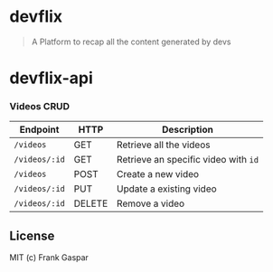 # devflix

> A Platform to recap all the content generated by devs

<!-- http://gitignore.io/ -->
<!-- https://opensource.org/licenses/MIT -->

# devflix-api

<!-- tablesgenerator.com/markdown_tables -->

### Videos CRUD

| Endpoint      | HTTP   | Description                          |
| ------------- | ------ | ------------------------------------ |
| `/videos`     | GET    | Retrieve all the videos              |
| `/videos/:id` | GET    | Retrieve an specific video with `id` |
| `/videos`     | POST   | Create a new video                   |
| `/videos/:id` | PUT    | Update a existing video              |
| `/videos/:id` | DELETE | Remove a video                       |

## License

<!-- "license": "ISC", -->
<!-- $ npm i -D eslint eslint-config-prettier eslint-plugin-prettier prettier   -->
<!-- $ npm i -D nodemon -->
<!-- $ npm i -D husky -->
<!-- $ npm i -D dotenv    -->
<!-- git remote add origin https://github.com/fradev540/devflix.git -->

MIT (c) Frank Gaspar
